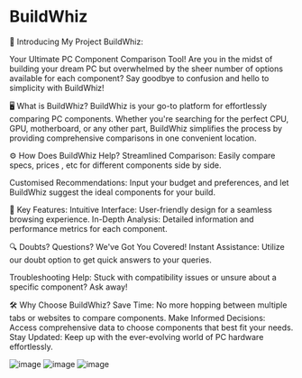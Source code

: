 # BuildWhiz
🚀 Introducing My Project BuildWhiz:

Your Ultimate PC Component Comparison Tool!
Are you in the midst of building your dream PC but overwhelmed by the sheer number of options available for each component? Say goodbye to confusion and hello to simplicity with BuildWhiz!

🖥️ What is BuildWhiz?
BuildWhiz is your go-to platform for effortlessly comparing PC components. Whether you're searching for the perfect CPU, GPU, motherboard, or any other part, BuildWhiz simplifies the process by providing comprehensive comparisons in one convenient location.

⚙️ How Does BuildWhiz Help?
Streamlined Comparison: Easily compare specs, prices , etc for different components side by side.

Customised Recommendations: Input your budget and preferences, and let BuildWhiz suggest the ideal components for your build.

🌟 Key Features:
Intuitive Interface: User-friendly design for a seamless browsing experience.
In-Depth Analysis: Detailed information and performance metrics for each component.

🔍 Doubts? Questions? We've Got You Covered!
Instant Assistance: Utilize our doubt option to get quick answers to your queries.

Troubleshooting Help: Stuck with compatibility issues or unsure about a specific component? Ask away!

🛠️ Why Choose BuildWhiz?
Save Time: No more hopping between multiple tabs or websites to compare components.
Make Informed Decisions: Access comprehensive data to choose components that best fit your needs.
Stay Updated: Keep up with the ever-evolving world of PC hardware effortlessly.

![image](https://github.com/TheUditBhardwaj/BuildWhiz/assets/114299379/14003ca0-bfd4-4195-95d0-42f2e165bb4a)
![image](https://github.com/TheUditBhardwaj/BuildWhiz/assets/114299379/c1fc0a77-f5d3-4f8e-b8aa-cd1ff05e16e1)
![image](https://github.com/TheUditBhardwaj/BuildWhiz/assets/114299379/d698bddb-5313-4748-8f9a-e38afb18e700)


